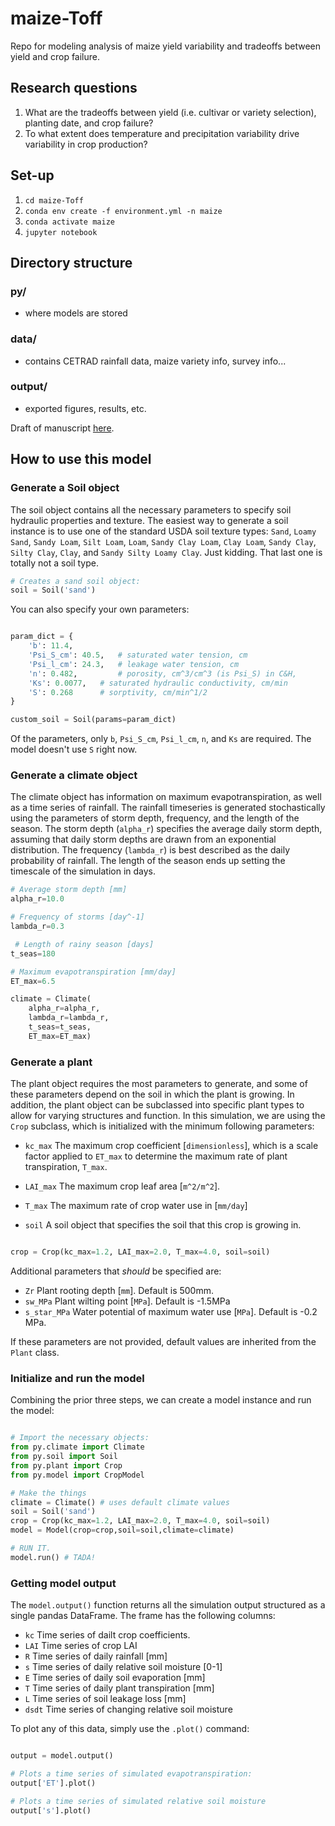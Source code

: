 # maize-Toff
Repo for modeling analysis of maize yield variability and tradeoffs between yield and crop failure.

## Research questions
1. What are the tradeoffs between yield (i.e. cultivar or variety selection), planting date, and crop failure?
2. To what extent does temperature and precipitation variability drive variability in crop production?

## Set-up
1. ```cd maize-Toff```
2. ```conda env create -f environment.yml -n maize```
3. ```conda activate maize```
4. ```jupyter notebook```

## Directory structure

### py/
* where models are stored

### data/
* contains CETRAD rainfall data, maize variety info, survey info...

### output/
* exported figures, results, etc.

Draft of manuscript [here](https://drive.google.com/drive/folders/1uRBOhii9ca5uGy2ntIhcAtsCL4PKBGq-?usp=sharing).

## How to use this model

### Generate a Soil object

The soil object contains all the necessary parameters to specify soil hydraulic properties and texture. The easiest
way to generate a soil instance is to use one of the standard USDA soil texture types: `Sand`, `Loamy Sand`, `Sandy Loam`, `Silt Loam`, `Loam`, `Sandy Clay Loam`, 
`Clay Loam`, `Sandy Clay`, `Silty Clay`, `Clay`, and `Sandy Silty Loamy Clay`. Just kidding. That last one is totally not a soil type.

```python
# Creates a sand soil object:
soil = Soil('sand') 
```
You can also specify your own parameters:
```python

param_dict = {
    'b': 11.4,
    'Psi_S_cm': 40.5,   # saturated water tension, cm
    'Psi_l_cm': 24.3,   # leakage water tension, cm
    'n': 0.482,         # porosity, cm^3/cm^3 (is Psi_S) in C&H,
    'Ks': 0.0077,   # saturated hydraulic conductivity, cm/min
    'S': 0.268      # sorptivity, cm/min^1/2  
}

custom_soil = Soil(params=param_dict)
```

Of the parameters, only `b`, `Psi_S_cm`, `Psi_l_cm`, `n`, and `Ks` are required. The model doesn't use `S` right now.

### Generate a climate object

The climate object has information on maximum evapotranspiration, as well as a time series of rainfall.
The rainfall timeseries is generated stochastically using
the parameters of storm depth, frequency, and the length of the season. The storm depth (`alpha_r`) specifies the average daily storm depth, assuming that daily storm depths are drawn from an exponential distribution. The frequency (`lambda_r`) is best described as the daily probability of rainfall. The length of the season ends up setting the timescale of the simulation in days.

```python
# Average storm depth [mm]
alpha_r=10.0    

# Frequency of storms [day^-1]
lambda_r=0.3   

 # Length of rainy season [days]
t_seas=180     

# Maximum evapotranspiration [mm/day]
ET_max=6.5      

climate = Climate(
    alpha_r=alpha_r,
    lambda_r=lambda_r,
    t_seas=t_seas,
    ET_max=ET_max)

```

### Generate a plant

The plant object requires the most parameters to generate, and some of these parameters depend on the soil in which the plant is growing. In addition, the plant object can be subclassed into specific plant types to allow for varying structures and function. In this simulation, we are using the `Crop` subclass, which is initialized with the minimum following parameters:

* `kc_max` The maximum crop coefficient [`dimensionless`], which is a scale factor applied to `ET_max` to determine the maximum rate of plant transpiration, `T_max`.

* `LAI_max` The maximum crop leaf area [`m^2/m^2`].

* `T_max` The maximum rate of crop water use in [`mm/day`]

* `soil` A soil object that specifies the soil that this crop is growing in.

```python

crop = Crop(kc_max=1.2, LAI_max=2.0, T_max=4.0, soil=soil)

```

Additional parameters that _should_ be specified are:

* `Zr` Plant rooting depth [`mm`]. Default is 500mm.
* `sw_MPa` Plant wilting point [`MPa`]. Default is -1.5MPa
* `s_star_MPa` Water potential of maximum water use [`MPa`]. Default is -0.2 MPa.

If these parameters are not provided, default values are inherited from the `Plant` class.

### Initialize and run the model

Combining the prior three steps, we can create a model instance and run the model:

```python

# Import the necessary objects:
from py.climate import Climate
from py.soil import Soil
from py.plant import Crop
from py.model import CropModel

# Make the things
climate = Climate() # uses default climate values
soil = Soil('sand')
crop = Crop(kc_max=1.2, LAI_max=2.0, T_max=4.0, soil=soil)
model = Model(crop=crop,soil=soil,climate=climate)

# RUN IT.
model.run() # TADA!

```
### Getting model output 

The `model.output()` function returns all the simulation output structured as a single pandas DataFrame. The frame has the following columns:

* `kc` Time series of dailt crop coefficients. 
* `LAI` Time series of crop LAI
* `R` Time series of daily rainfall [mm]
* `s` Time series of daily relative soil moisture [0-1]
* `E` Time series of daily soil evaporation [mm]
* `T` Time series of daily plant transpiration [mm]
* `L` Time series of soil leakage loss [mm]
* `dsdt` Time series of changing relative soil moisture

To plot any of this data, simply use the `.plot()` command:

```python

output = model.output()

# Plots a time series of simulated evapotranspiration:
output['ET'].plot()

# Plots a time series of simulated relative soil moisture
output['s'].plot()

```
